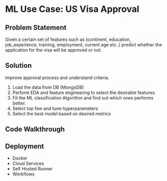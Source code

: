 # ML Use Case: US Visa Approval 

## Problem Statement
Given a certain set of features such as (continent, education, job_experience, training, employment, current age etc..)
predict whether the application for the visa will be approved or not.

## Solution
Improve approval process and understand criteria.

1. Load the data from DB (MongoDB)
2. Perform EDA and feature engineering to select the desirable features.
3. Fit the ML classification Algorithm and find out which ones performs better.
4. Select top few and tune hyperparameters
5. Select the best model based on desired metrics

## Code Walkthrough



## Deployment
- Docker
- Cloud Services
- Self Hosted Runner
- Workflows
